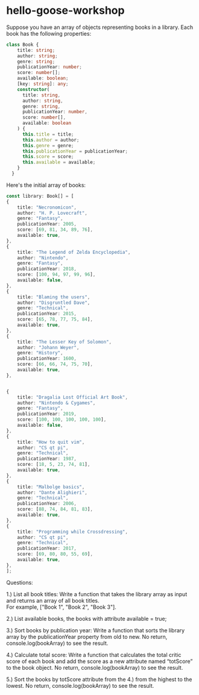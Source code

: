 # hello-goose-workshop
Suppose you have an array of objects representing books in a library. Each book has the following properties:
```ts
class Book {
    title: string;
    author: string;
    genre: string;
    publicationYear: number;
    score: number[];
    available: boolean;
    [key: string]: any;
    constructor(
      title: string,
      author: string,
      genre: string,
      publicationYear: number,
      score: number[],
      available: boolean
    ) {
      this.title = title;
      this.author = author;
      this.genre = genre;
      this.publicationYear = publicationYear;
      this.score = score;
      this.available = available;
    }
  }
```
Here's the initial array of books:
```ts
const library: Book[] = [
{
    title: "Necronomicon",
    author: "H. P. Lovecraft",
    genre: "Fantasy",
    publicationYear: 2005,
    score: [69, 81, 34, 89, 76],
    available: true,
},
{
    title: "The Legend of Zelda Encyclopedia",
    author: "Nintendo",
    genre: "Fantasy",
    publicationYear: 2018,
    score: [100, 94, 97, 99, 96],
    available: false,
},
{
    title: "Blaming the users",
    author: "Disgruntled Dave",
    genre: "Technical",
    publicationYear: 2015,
    score: [65, 78, 77, 75, 84],
    available: true,
},
{
    title: "The Lesser Key of Solomon",
    author: "Johann Weyer",
    genre: "History",
    publicationYear: 1600,
    score: [66, 66, 74, 75, 70],
    available: true,
},


{
    title: "Dragalia Lost Official Art Book",
    author: "Nintendo & Cygames",
    genre: "Fantasy",
    publicationYear: 2019,
    score: [100, 100, 100, 100, 100],
    available: false,
},
{
    title: "How to quit vim",
    author: "CS qt pi",
    genre: "Technical",
    publicationYear: 1987,
    score: [18, 5, 23, 74, 81],
    available: true,
},
{
    title: "Malbolge basics",
    author: "Dante Alighieri",
    genre: "Technical",
    publicationYear: 2006,
    score: [88, 74, 84, 81, 83],
    available: true,
},
{
    title: "Programming while Crossdressing",
    author: "CS qt pi",
    genre: "Technical",
    publicationYear: 2017,
    score: [69, 80, 80, 55, 69],
    available: true,
},
];
```
Questions:

1.) List all book titles: Write a function that takes the library array as input and returns an array of all book titles. <br>
For example, ["Book 1", "Book 2", "Book 3"].

2.)  List available books, the books with attribute available = true;

3.)  Sort books by publication year: Write a function that sorts the library array by the publicationYear property from old to new. No return, console.log(bookArray) to see the result. 

4.)  Calculate total score: Write a function that calculates the total critic score of each book and add the score as a new attribute named “totScore” to the book object. No return, console.log(bookArray) to see the result. 

5.)  Sort the books by totScore attribute from the 4.) from the highest to the lowest. No return, console.log(bookArray) to see the result. 


